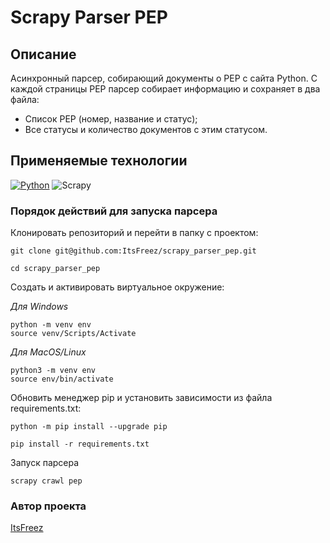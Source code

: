 # Scrapy Parser PEP

## Описание
Асинхронный парсер, собирающий документы о PEP с сайта Python.
С каждой страницы PEP парсер собирает информацию и сохраняет в два файла:
* Список PEP (номер, название и статус);
* Все статусы и количество документов с этим статусом.

## Применяемые технологии

[![Python](https://img.shields.io/badge/Python-3.9-blue?style=flat-square&logo=Python&logoColor=3776AB&labelColor=d0d0d0)](https://www.python.org/)
![Scrapy](https://img.shields.io/badge/Scrapy-2.5.1-green)

### Порядок действий для запуска парсера

Клонировать репозиторий и перейти в папку c проектом:

```
git clone git@github.com:ItsFreez/scrapy_parser_pep.git
```

```
cd scrapy_parser_pep
```

Cоздать и активировать виртуальное окружение:

*Для Windows*
```
python -m venv env
source venv/Scripts/Activate
```
*Для MacOS/Linux*
```
python3 -m venv env
source env/bin/activate
```

Обновить менеджер pip и установить зависимости из файла requirements.txt:

```
python -m pip install --upgrade pip
```

```
pip install -r requirements.txt
```

Запуск парсера
```
scrapy crawl pep
```

### Автор проекта

[ItsFreez](https://github.com/ItsFreez)
